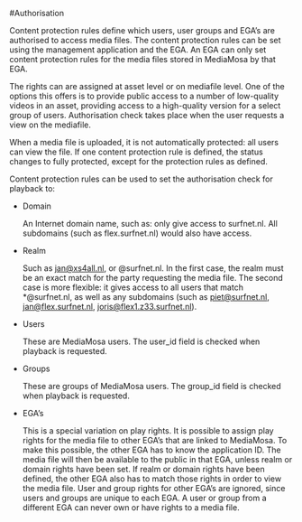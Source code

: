 #Authorisation

Content protection rules define which users, user groups and EGA’s are authorised to access
media files. The content protection rules can be set using the management application and the
EGA. An EGA can only set content protection rules for the media files stored in MediaMosa by
that EGA.

The rights can are assigned at asset level or on mediafile level. One of the options this offers is to provide
public access to a number of low-quality videos in an asset, providing access to a high-quality
version for a select group of users. Authorisation check takes place when the user requests a view on the mediafile.

When a media file is uploaded, it is not automatically protected: all users can view the file. If one
content protection rule is defined, the status changes to fully protected, except for the protection
rules as defined.

Content protection rules can be used to set the authorisation check for playback to:
* Domain

  An Internet domain name, such as: only give access to surfnet.nl. All subdomains (such as
  flex.surfnet.nl) would also have access.
* Realm

  Such as jan@xs4all.nl, or @surfnet.nl. In the first case, the realm must be an exact match
  for the party requesting the media file. The second case is more flexible: it gives access to
  all users that match *@surfnet.nl, as well as any subdomains (such as piet@surfnet.nl,
  jan@flex.surfnet.nl, joris@flex1.z33.surfnet.nl).
* Users 

  These are MediaMosa users. The user_id field is checked when playback is requested.
* Groups

  These are groups of MediaMosa users. The group_id field is checked when playback is
  requested.
* EGA’s

  This is a special variation on play rights. It is possible to assign play rights for the media file
  to other EGA’s that are linked to MediaMosa. To make this possible, the other EGA has to
  know the application ID. The media file will then be available to the public in that EGA,
  unless realm or domain rights have been set. If realm or domain rights have been defined,
  the other EGA also has to match those rights in order to view the media file. User and group
  rights for other EGA’s are ignored, since users and groups are unique to each EGA. A user
  or group from a different EGA can never own or have rights to a media file.

